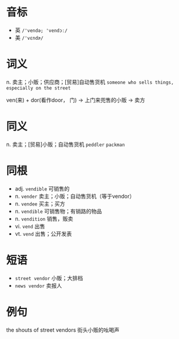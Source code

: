 # 音标

- 英 `/'vendə; 'vendɔː/`
- 美 `/'vɛndɚ/`

# 词义

n. 卖主；小贩；供应商；[贸易]自动售货机
`someone who sells things, especially on the street`



ven(来) + dor(看作door， 门) → 上门来兜售的小贩 → 卖方

# 同义

n. 卖主；[贸易]小贩；自动售货机
`peddler` `packman`

# 同根

- adj. `vendible` 可销售的
- n. `vender` 卖主；小贩；自动售货机（等于vendor）
- n. `vendee` 买主；买方
- n. `vendible` 可销售物；有销路的物品
- n. `vendition` 销售，贩卖
- vi. `vend` 出售
- vt. `vend` 出售；公开发表

# 短语

- `street vendor` 小贩；大排档
- `news vendor` 卖报人

# 例句

the shouts of street vendors
街头小贩的吆喝声


